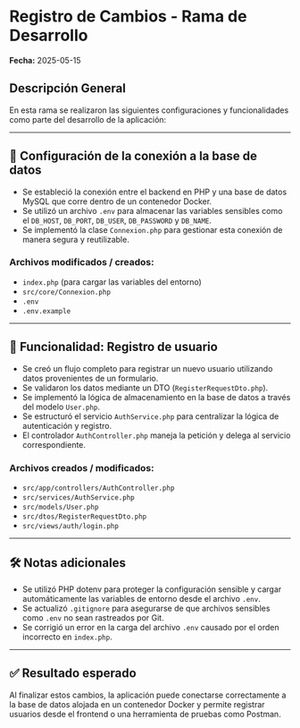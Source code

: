 # Registro de Cambios - Rama de Desarrollo

**Fecha:** 2025-05-15

## Descripción General

En esta rama se realizaron las siguientes configuraciones y funcionalidades como parte del desarrollo de la aplicación:

---

## 🔧 Configuración de la conexión a la base de datos

- Se estableció la conexión entre el backend en PHP y una base de datos MySQL que corre dentro de un contenedor Docker.
- Se utilizó un archivo `.env` para almacenar las variables sensibles como el `DB_HOST`, `DB_PORT`, `DB_USER`, `DB_PASSWORD` y `DB_NAME`.
- Se implementó la clase `Connexion.php` para gestionar esta conexión de manera segura y reutilizable.

### Archivos modificados / creados:
- `index.php` (para cargar las variables del entorno)
- `src/core/Connexion.php`
- `.env`
- `.env.example`

---

## 🧾 Funcionalidad: Registro de usuario

- Se creó un flujo completo para registrar un nuevo usuario utilizando datos provenientes de un formulario.
- Se validaron los datos mediante un DTO (`RegisterRequestDto.php`).
- Se implementó la lógica de almacenamiento en la base de datos a través del modelo `User.php`.
- Se estructuró el servicio `AuthService.php` para centralizar la lógica de autenticación y registro.
- El controlador `AuthController.php` maneja la petición y delega al servicio correspondiente.

### Archivos creados / modificados:
- `src/app/controllers/AuthController.php`
- `src/services/AuthService.php`
- `src/models/User.php`
- `src/dtos/RegisterRequestDto.php`
- `src/views/auth/login.php`

---

## 🛠️ Notas adicionales

- Se utilizó PHP dotenv para proteger la configuración sensible y cargar automáticamente las variables de entorno desde el archivo `.env`.
- Se actualizó `.gitignore` para asegurarse de que archivos sensibles como `.env` no sean rastreados por Git.
- Se corrigió un error en la carga del archivo `.env` causado por el orden incorrecto en `index.php`.

---

## ✅ Resultado esperado

Al finalizar estos cambios, la aplicación puede conectarse correctamente a la base de datos alojada en un contenedor Docker y permite registrar usuarios desde el frontend o una herramienta de pruebas como Postman.
